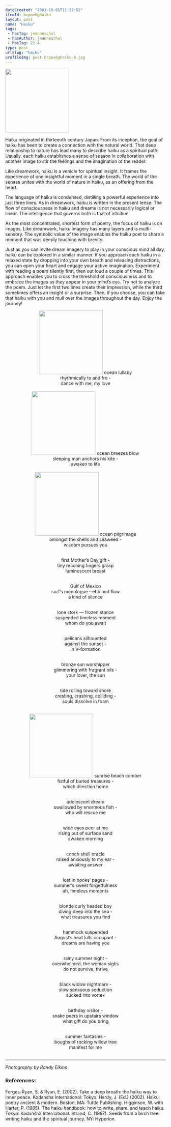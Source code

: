 ```yaml
---
dateCreated: "2003-10-01T11:32:52"
itemId: bcpov6ghaiku
layout: post
name: "Haiku"
tags:
 - hasTag: jeanneschul
 - hasAuthor: jeanneschul
 - hasTag: 22.4
type: post
urlSlug: "haiku"
profileImg: post-bcpov6ghaiku-0.jpg
---
```


<img src="../images/post-bcpov6ghaiku-0.jpg" width="200px" height="auto"/>

Haiku originated in thirteenth century Japan. From its inception, the goal of haiku has been to create a connection with the natural world. That deep relationship to nature has lead many to describe haiku as a spiritual path. Usually, each haiku establishes a sense of season in collaboration with another image to stir the feelings and the imagination of the reader. 

Like dreamwork, haiku is a vehicle for spiritual insight. It frames the experience of one insightful moment in a single breath. The world of the senses unites with the world of nature in haiku, as an offering from the heart. 

The language of haiku is condensed, distilling a powerful experience into just three lines. As in dreamwork, haiku is written in the present tense. The flow of consciousness in haiku and dreams is not necessarily logical or linear. The intelligence that governs both is that of intuition. 

As the most concentrated, shortest form of poetry, the focus of haiku is on images. Like dreamwork, haiku imagery has many layers and is multi-sensory. The symbolic value of the image enables the haiku poet to share a moment that was deeply touching with brevity. 

Just as you can invite dream imagery to play in your conscious mind all day, haiku can be explored in a similar manner. If you approach each haiku in a relaxed state by dropping into your own breath and releasing distractions, you can open your heart and engage your active imagination. Experiment with reading a poem silently first, then out loud a couple of times. This approach enables you to cross the threshold of consciousness and to embrace the images as they appear in your mind’s eye. Try not to analyze the poem. Just let the first two lines create their impression, while the third sometimes offers an insight or a surprise. Then, if you choose, you can take that haiku with you and mull over the images throughout the day. Enjoy the journey!

<div style="text-align: center">
<img src="../images/post-bcpov6ghaiku-1.jpg" width="200px" height="auto"/>
ocean lullaby<br>rhythmically to and fro -<br>dance with me, my love<br><br>

<img src="../images/post-bcpov6ghaiku-2.jpg" width="200px" height="auto"/>
ocean breezes blow<br>sleeping man anchors his kite -<br>awaken to life<br><br>

<img src="../images/post-bcpov6ghaiku-3.jpg" width="200px" height="auto"/>
ocean pilgrimage<br>amongst the shells and seaweed -<br>wisdom pursues you<br><br>

first Mother’s Day gift -<br>tiny reaching fingers grasp<br>luminescent breast<br><br>

Gulf of Mexico<br>surf’s monologue—ebb and flow<br>a kind of silence<br><br>

lone stork — frozen stance<br>suspended timeless moment<br>whom do you await<br><br>

pelicans silhouetted<br>against the sunset -<br>in V-formation<br><br>

bronze sun worshipper<br>glimmering with fragrant oils -<br>your lover, the sun<br><br>

tide rolling toward shore<br>cresting, crashing, colliding -<br>souls dissolve in foam<br><br>

<img src="../images/post-bcpov6ghaiku-4.jpg" width="200px" height="auto"/>
sunrise beach comber<br>fistful of buried treasures -<br>which direction home<br><br>

adolescent dream<br>swallowed by enormous fish -<br>who will rescue me<br><br>

wide eyes peer at me<br>rising out of surface sand<br>awaken morning<br><br>

conch shell oracle<br>raised anxiously to my ear -<br>awaiting answer<br><br>

lost in books’ pages -<br>summer’s sweet forgetfulness<br>ah, timeless moments<br><br>

blonde curly headed boy<br>diving deep into the sea -<br>what treasures you find<br><br>

hammock suspended<br>August’s heat lulls occupant -<br>dreams are having you<br><br>

rainy summer night -<br>overwhelmed, the woman sighs<br>do not survive, thrive<br><br>

black widow nightmare -<br>slow sensuous seduction<br>sucked into vortex<br><br>

birthday visitor -<br>snake peers in upstairs window<br>what gift do you bring<br><br>

summer fantasies -<br>boughs of rocking willow tree<br>manifest for me<br><br>
</div>

<hr/>

*Photography by Randy Elkins* 

### References: 
Forges-Ryan, S. & Ryan, E. (2002). Take a deep breath: the haiku way to inner peace. Kodansha International: Tokyo. 
Hardy, J. (Ed.) (2002). Haiku: poetry ancient & modern. Boston, MA: Tuttle Publishing. 
Higginson, W. with Harter, P. (1985). The haiku handbook: how to write, share, and teach haiku. Tokyo: Kodansha International.
Strand, C. (1997). Seeds from a birch tree: writing haiku and the spiritual journey. NY: Hyperion.
